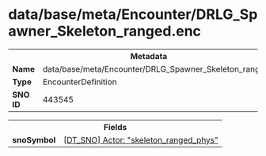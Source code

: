 <h1>data/base/meta/Encounter/DRLG_Spawner_Skeleton_ranged.enc</h1><table><tr><th colspan="100%">Metadata</th></tr><tr><td><b>Name</b></td><td>data/base/meta/Encounter/DRLG_Spawner_Skeleton_ranged.enc</td></tr><tr><td><b>Type</b></td><td>EncounterDefinition</td></tr><tr><td><b>SNO ID</b></td><td>443545</td></tr></table>

<table><tr><th colspan="100%">Fields</th></tr><tr><td><b>snoSymbol</b></td><td><a href="..\Actor\skeleton_ranged_phys.acr">[DT_SNO] Actor: "skeleton_ranged_phys"</a></td></tr></table>

